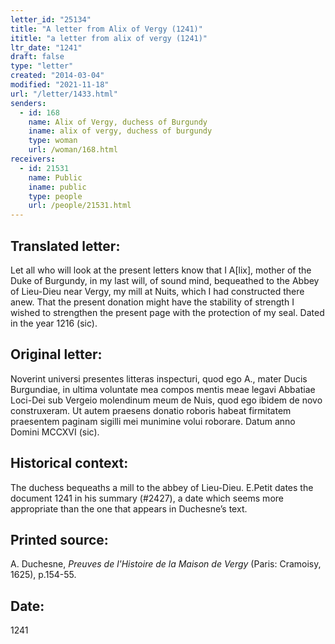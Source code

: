 ```yaml
---
letter_id: "25134"
title: "A letter from Alix of Vergy (1241)"
ititle: "a letter from alix of vergy (1241)"
ltr_date: "1241"
draft: false
type: "letter"
created: "2014-03-04"
modified: "2021-11-18"
url: "/letter/1433.html"
senders:
  - id: 168
    name: Alix of Vergy, duchess of Burgundy
    iname: alix of vergy, duchess of burgundy
    type: woman
    url: /woman/168.html
receivers:
  - id: 21531
    name: Public
    iname: public
    type: people
    url: /people/21531.html
---
```

<h2> Translated letter:</h2>Let all who will look at the present letters know that I A[lix], mother of the Duke of Burgundy, in my last will, of sound mind, bequeathed to the Abbey of Lieu-Dieu near Vergy, my mill at Nuits, which I had constructed there anew.  That the present donation might have the stability of strength I wished to strengthen the present page with the protection of my seal.  Dated in the year 1216 (sic).
<h2 class="mt-4"> Original letter:</h2>Noverint universi presentes litteras inspecturi, quod ego A., mater Ducis Burgundiae, in ultima voluntate mea  compos mentis meae legavi Abbatiae Loci-Dei sub Vergeio molendinum meum de Nuis, quod ego ibidem de novo construxeram.  Ut autem praesens donatio roboris habeat firmitatem praesentem paginam sigilli mei munimine volui roborare.  Datum anno Domini MCCXVI (sic).
<h2 class="mt-4"> Historical context:</h2>The duchess bequeaths a mill to the abbey of Lieu-Dieu.  E.Petit dates the document 1241 in his summary (#2427), a date which seems more appropriate than the one that appears in Duchesne’s text.
<h2 class="mt-4"> Printed source:</h2><p>A. Duchesne, <em>Preuves de l'Histoire de la Maison de Vergy</em> (Paris: Cramoisy, 1625), p.154-55.</p><h2 class="mt-4"> Date:</h2>1241